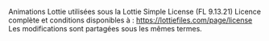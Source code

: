 Animations Lottie utilisées sous la Lottie Simple License (FL 9.13.21)
Licence complète et conditions disponibles à : https://lottiefiles.com/page/license
Les modifications sont partagées sous les mêmes termes.
